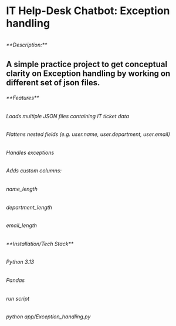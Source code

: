 # IT Help-Desk Chatbot: Exception handling

###### 

###### \*\*Description:\*\*

## A simple practice project to get conceptual clarity on Exception handling by working on different set of json files.



###### \*\*Features\*\*

###### 

###### Loads multiple JSON files containing IT ticket data

###### Flattens nested fields (e.g. user.name, user.department, user.email)

###### Handles exceptions

###### 

###### Adds custom columns:

###### name\_length

###### department\_length

###### email\_length

###### 

###### \*\*Installation/Tech Stack\*\*

###### Python 3.13

###### Pandas

###### 

###### run script

###### python app/Exception\_handling.py



